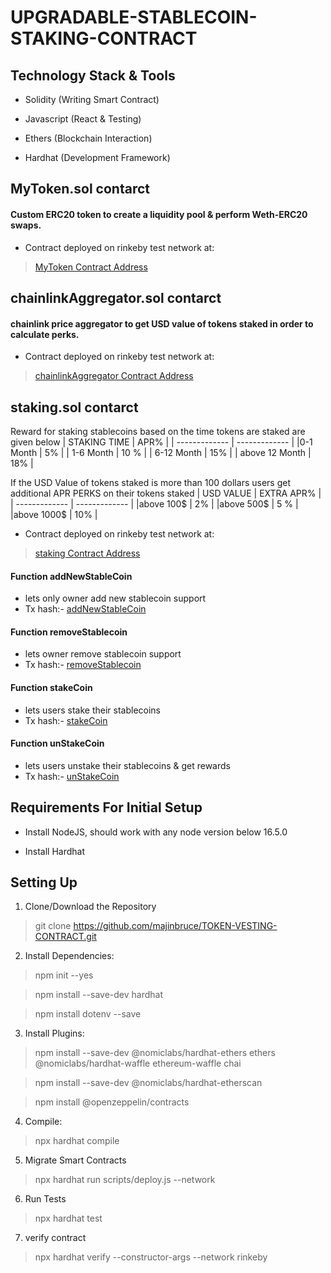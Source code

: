 # UPGRADABLE-STABLECOIN-STAKING-CONTRACT

## Technology Stack & Tools

- Solidity (Writing Smart Contract)

- Javascript (React & Testing)

- Ethers (Blockchain Interaction)

- Hardhat (Development Framework)

## MyToken.sol contarct

#### Custom ERC20 token to create a liquidity pool & perform Weth-ERC20 swaps.

- Contract deployed on rinkeby test network at:

> [MyToken Contract Address](https://rinkeby.etherscan.io/address/0x00d7331513171BB41333D4De770Dc46FCCF0b556)

## chainlinkAggregator.sol contarct

#### chainlink price aggregator to get USD value of tokens staked in order to calculate perks.

- Contract deployed on rinkeby test network at:

> [chainlinkAggregator Contract Address](https://rinkeby.etherscan.io/address/0x00d7331513171BB41333D4De770Dc46FCCF0b556)

## staking.sol contarct

Reward for staking stablecoins based on the time tokens are staked are given below
| STAKING TIME | APR% |
| ------------- | ------------- |
|0-1 Month | 5% |
| 1-6 Month | 10 % |
| 6-12 Month | 15% |
| above 12 Month | 18% |

If the USD Value of tokens staked is more than 100 dollars users get additional APR PERKS on their tokens staked
| USD VALUE | EXTRA APR% |
| ------------- | ------------- |
|above 100$ | 2% |
|above 500$ | 5 % |
|above 1000$ | 10% |

- Contract deployed on rinkeby test network at:

> [staking Contract Address](https://rinkeby.etherscan.io/address/0xE357A8a4a3334bF8f5AA848b14563e229d9c56Ac) </br>

#### Function addNewStableCoin

- lets only owner add new stablecoin support </br>
- Tx hash:- [addNewStableCoin](https://rinkeby.etherscan.io/tx/0x745d8ac755f09349395c7aea737da21ea7b2439d67a9aa56d46c9c8ce8a3ec96) </br>

#### Function removeStablecoin

- lets owner remove stablecoin support </br>
- Tx hash:- [removeStablecoin](https://rinkeby.etherscan.io/tx/0x52d3e85ce6f9e54ad106e31282bc4f3ef3e745766998fd4b85a2238a6b63489e) </br>

#### Function stakeCoin

- lets users stake their stablecoins </br>
- Tx hash:- [stakeCoin](https://rinkeby.etherscan.io/tx/0xe44352ad20154b90599bc12bc4d850c5c2aa24a53d7ec81ca569021739b36897) </br>

#### Function unStakeCoin

- lets users unstake their stablecoins & get rewards </br>
- Tx hash:- [unStakeCoin](https://rinkeby.etherscan.io/tx/0xe44352ad20154b90599bc12bc4d850c5c2aa24a53d7ec81ca569021739b36897) </br>

## Requirements For Initial Setup

- Install NodeJS, should work with any node version below 16.5.0

- Install Hardhat

## Setting Up

1. Clone/Download the Repository </br>

> git clone https://github.com/majinbruce/TOKEN-VESTING-CONTRACT.git

2. Install Dependencies:

> npm init --yes </br>

> npm install --save-dev hardhat </br>

> npm install dotenv --save </br>

3. Install Plugins:

> npm install --save-dev @nomiclabs/hardhat-ethers ethers @nomiclabs/hardhat-waffle ethereum-waffle chai </br>

> npm install --save-dev @nomiclabs/hardhat-etherscan </br>

> npm install @openzeppelin/contracts

4. Compile:

> npx hardhat compile

5. Migrate Smart Contracts

> npx hardhat run scripts/deploy.js --network <network-name>

6. Run Tests

> npx hardhat test

7. verify contract

> npx hardhat verify <contract address> --constructor-args --network rinkeby

